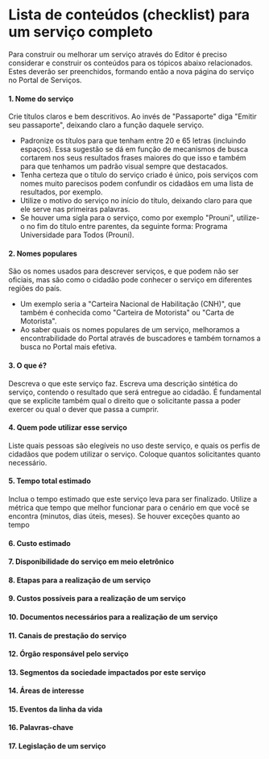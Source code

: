 # Lista de conteúdos (checklist) para um serviço completo
Para construir ou melhorar um serviço através do Editor é preciso considerar e construir os conteúdos para os tópicos abaixo relacionados. Estes deverão ser preenchidos, formando então a nova página do serviço no Portal de Serviços.

#### 1. Nome do serviço
Crie títulos claros e bem descritivos. Ao invés de "Passaporte" diga "Emitir seu passaporte", deixando claro a função daquele serviço.
* Padronize os títulos para que tenham entre 20 e 65 letras (incluindo espaços). Essa sugestão se dá em função de mecanismos de busca cortarem nos seus resultados frases maiores do que isso e também para que tenhamos um padrão visual sempre que destacados.
* Tenha certeza que o título do serviço criado é único, pois serviços com nomes muito parecisos podem confundir os cidadãos em uma lista de resultados, por exemplo.
* Utilize o motivo do serviço no início do título, deixando claro para que ele serve nas primeiras palavras.
* Se houver uma sigla para o serviço, como por exemplo "Prouni", utilize-o no fim do título entre parentes, da seguinte forma: Programa Universidade para Todos (Prouni).

#### 2. Nomes populares
São os nomes usados para descrever serviços, e que podem não ser oficiais, mas são como o cidadão pode conhecer o serviço em diferentes regiões do país. 
* Um exemplo seria a "Carteira Nacional de Habilitação (CNH)", que também é conhecida como "Carteira de Motorista" ou "Carta de Motorista". 
* Ao saber quais os nomes populares de um serviço, melhoramos a encontrabilidade do Portal através de buscadores e também tornamos a busca no Portal mais efetiva.

#### 3. O que é?
Descreva o que este serviço faz. Escreva uma descrição sintética do serviço, contendo o resultado que será entregue ao cidadão. É fundamental que se explicite também qual o direito que o solicitante passa a poder exercer ou qual o dever que passa a cumprir.

#### 4. Quem pode utilizar esse serviço
Liste quais pessoas são elegíveis no uso deste serviço, e quais os perfis de cidadãos que podem utilizar o serviço. Coloque quantos solicitantes quanto necessário.

#### 5. Tempo total estimado
Inclua o tempo estimado que este serviço leva para ser finalizado. Utilize a métrica que tempo que melhor funcionar para o cenário em que você se encontra (minutos, dias úteis, meses). Se houver exceções quanto ao tempo 

#### 6. Custo estimado

#### 7. Disponibilidade do serviço em meio eletrônico

#### 8. Etapas para a realização de um serviço

#### 9. Custos possíveis para a realização de um serviço

#### 10. Documentos necessários para a realização de um serviço

#### 11. Canais de prestação do serviço

#### 12. Órgão responsável pelo serviço

#### 13. Segmentos da sociedade impactados por este serviço

#### 14. Áreas de interesse 

#### 15. Eventos da linha da vida

#### 16. Palavras-chave

#### 17. Legislação de um serviço